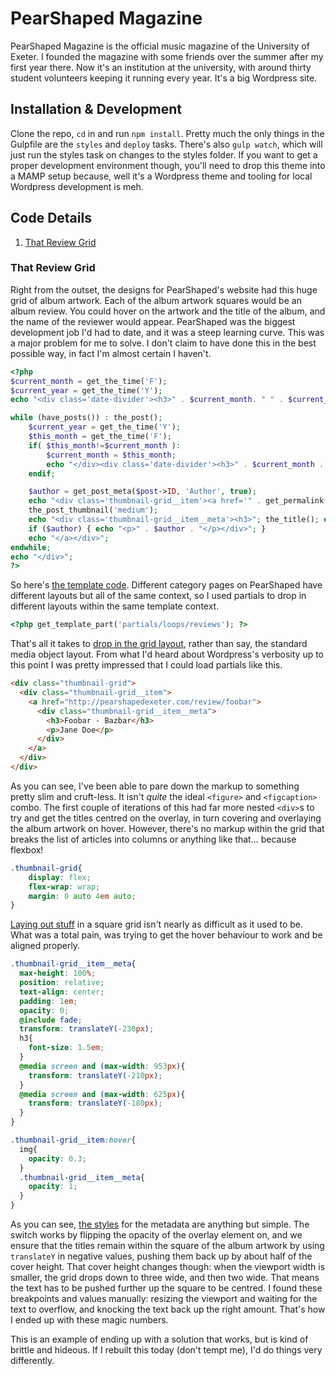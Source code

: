 # PearShaped Magazine
PearShaped Magazine is the official music magazine of the University of Exeter. I founded the magazine with some friends over the summer after my first year there. Now it's an institution at the university, with around thirty student volunteers keeping it running every year. It's a big Wordpress site.

## Installation & Development
Clone the repo, `cd` in and run `npm install`. Pretty much the only things in the Gulpfile are the `styles` and `deploy` tasks. There's also `gulp watch`, which will just run the styles task on changes to the styles folder. If you want to get a proper development environment though, you'll need to drop this theme into a MAMP setup because, well it's a Wordpress theme and tooling for local Wordpress development is meh.

## Code Details
1. [That Review Grid](#that-review-grid)

### That Review Grid
Right from the outset, the designs for PearShaped's website had this huge grid of album artwork. Each of the album artwork squares would be an album review. You could hover on the artwork and the title of the album, and the name of the reviewer would appear. PearShaped was the biggest development job I'd had to date, and it was a steep learning curve. This was a major problem for me to solve. I don't claim to have done this in the best possible way, in fact I'm almost certain I haven't.

```php
<?php
$current_month = get_the_time('F');
$current_year = get_the_time('Y');
echo "<div class='date-divider'><h3>" . $current_month. " " . $current_year . "</h3></div><div class='thumbnail-grid'>";

while (have_posts()) : the_post();
    $current_year = get_the_time('Y');
    $this_month = get_the_time('F');
    if( $this_month!=$current_month ):
        $current_month = $this_month;
        echo "</div><div class='date-divider'><h3>" . $current_month . " " . $current_year . "</h3></div><div class='thumbnail-grid'>";
    endif;

    $author = get_post_meta($post->ID, 'Author', true);
    echo "<div class='thumbnail-grid__item'><a href='" . get_permalink() . "'>";
    the_post_thumbnail('medium');
    echo "<div class='thumbnail-grid__item__meta'><h3>"; the_title(); echo "</h3>";
    if ($author) { echo "<p>" . $author . "</p></div>"; }
    echo "</a></div>";
endwhile;
echo "</div>";
?>
```

So here's [the template code](https://github.com/JackWReid/pearshapedmagazine/blob/master/partials/loops/reviews.php). Different category pages on PearShaped have different layouts but all of the same context, so I used partials to drop in different layouts within the same template context.

```php
<?php get_template_part('partials/loops/reviews'); ?>
```

That's all it takes to [drop in the grid layout](https://github.com/JackWReid/pearshapedmagazine/blob/master/category-global-reviews.php#L9), rather than say, the standard media object layout. From what I'd heard about Wordpress's verbosity up to this point I was pretty impressed that I could load partials like this.

```html
<div class="thumbnail-grid">
  <div class="thumbnail-grid__item">
    <a href="http://pearshapedexeter.com/review/foobar">
      <div class="thumbnail-grid__item__meta">
        <h3>Foobar - Bazbar</h3>
        <p>Jane Doe</p>
      </div>
    </a>
  </div>
</div>
```

As you can see, I've been able to pare down the markup to something pretty slim and cruft-less. It isn't _quite_ the ideal `<figure>` and `<figcaption>` combo. The first couple of iterations of this had far more nested `<div>`s to try and get the titles centred on the overlay, in turn covering and overlaying the album artwork on hover. However, there's no markup within the grid that breaks the list of articles into columns or anything like that... because flexbox!

```css
.thumbnail-grid{
	display: flex;
	flex-wrap: wrap;
	margin: 0 auto 4em auto;
}
```

[Laying out stuff](https://github.com/JackWReid/pearshapedmagazine/blob/master/sass/_generic.scss#L388) in a square grid isn't nearly as difficult as it used to be. What was a total pain, was trying to get the hover behaviour to work and be aligned properly.

```scss
.thumbnail-grid__item__meta{
  max-height: 100%;
  position: relative;
  text-align: center;
  padding: 1em;
  opacity: 0;
  @include fade;
  transform: translateY(-230px);
  h3{
    font-size: 1.5em;
  }
  @media screen and (max-width: 953px){
    transform: translateY(-210px);
  }
  @media screen and (max-width: 625px){
    transform: translateY(-180px);
  }
}

.thumbnail-grid__item:hover{
  img{
    opacity: 0.3;
  }
  .thumbnail-grid__item__meta{
    opacity: 1;
  }
}
```

As you can see, [the styles](https://github.com/JackWReid/pearshapedmagazine/blob/master/sass/_generic.scss#L400) for the metadata are anything but simple. The switch works by flipping the opacity of the overlay element on, and we ensure that the titles remain within the square of the album artwork by using `translateY` in negative values, pushing them back up by about half of the cover height. That cover height changes though: when the viewport width is smaller, the grid drops down to three wide, and then two wide. That means the text has to be pushed further up the square to be centred. I found these breakpoints and values manually: resizing the viewport and waiting for the text to overflow, and knocking the text back up the right amount. That's how I ended up with these magic numbers.

This is an example of ending up with a solution that works, but is kind of brittle and hideous. If I rebuilt this today (don't tempt me), I'd do things very differently.
